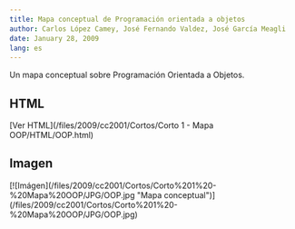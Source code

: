 ```yaml
---
title: Mapa conceptual de Programación orientada a objetos
author: Carlos López Camey, José Fernando Valdez, José García Meagli
date: January 28, 2009
lang: es
---
```


Un mapa conceptual sobre Programación Orientada a Objetos.

HTML 
------
[Ver HTML](/files/2009/cc2001/Cortos/Corto 1 - Mapa OOP/HTML/OOP.html)

Imagen
------
<div class="inline-image thumbnail">[![Imágen](/files/2009/cc2001/Cortos/Corto%201%20-%20Mapa%20OOP/JPG/OOP.jpg "Mapa conceptual")](/files/2009/cc2001/Cortos/Corto%201%20-%20Mapa%20OOP/JPG/OOP.jpg) </div>
